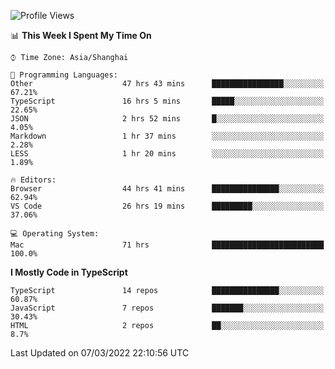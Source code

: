 <!--START_SECTION:waka-->
![Profile Views](http://img.shields.io/badge/Profile%20Views-0-blue)

📊 **This Week I Spent My Time On** 

```text
⌚︎ Time Zone: Asia/Shanghai

💬 Programming Languages: 
Other                    47 hrs 43 mins      ████████████████░░░░░░░░░   67.21% 
TypeScript               16 hrs 5 mins       █████░░░░░░░░░░░░░░░░░░░░   22.65% 
JSON                     2 hrs 52 mins       █░░░░░░░░░░░░░░░░░░░░░░░░   4.05% 
Markdown                 1 hr 37 mins        ░░░░░░░░░░░░░░░░░░░░░░░░░   2.28% 
LESS                     1 hr 20 mins        ░░░░░░░░░░░░░░░░░░░░░░░░░   1.89%

🔥 Editors: 
Browser                  44 hrs 41 mins      ███████████████░░░░░░░░░░   62.94% 
VS Code                  26 hrs 19 mins      █████████░░░░░░░░░░░░░░░░   37.06%

💻 Operating System: 
Mac                      71 hrs              █████████████████████████   100.0%

```

**I Mostly Code in TypeScript** 

```text
TypeScript               14 repos            ███████████████░░░░░░░░░░   60.87% 
JavaScript               7 repos             ███████░░░░░░░░░░░░░░░░░░   30.43% 
HTML                     2 repos             ██░░░░░░░░░░░░░░░░░░░░░░░   8.7%

```



 Last Updated on 07/03/2022 22:10:56 UTC
<!--END_SECTION:waka-->
